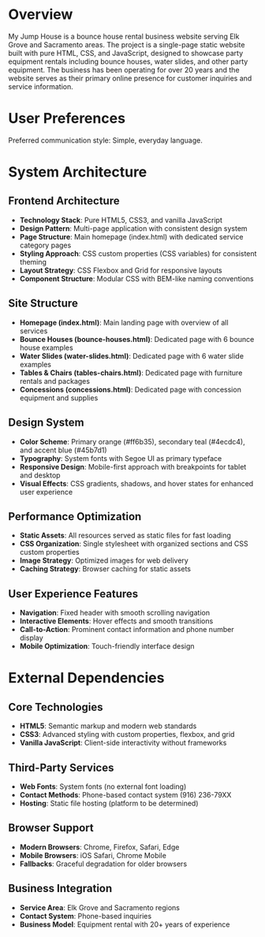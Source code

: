 # Overview

My Jump House is a bounce house rental business website serving Elk Grove and Sacramento areas. The project is a single-page static website built with pure HTML, CSS, and JavaScript, designed to showcase party equipment rentals including bounce houses, water slides, and other party equipment. The business has been operating for over 20 years and the website serves as their primary online presence for customer inquiries and service information.

# User Preferences

Preferred communication style: Simple, everyday language.

# System Architecture

## Frontend Architecture
- **Technology Stack**: Pure HTML5, CSS3, and vanilla JavaScript
- **Design Pattern**: Multi-page application with consistent design system
- **Page Structure**: Main homepage (index.html) with dedicated service category pages
- **Styling Approach**: CSS custom properties (CSS variables) for consistent theming
- **Layout Strategy**: CSS Flexbox and Grid for responsive layouts
- **Component Structure**: Modular CSS with BEM-like naming conventions

## Site Structure
- **Homepage (index.html)**: Main landing page with overview of all services
- **Bounce Houses (bounce-houses.html)**: Dedicated page with 6 bounce house examples
- **Water Slides (water-slides.html)**: Dedicated page with 6 water slide examples  
- **Tables & Chairs (tables-chairs.html)**: Dedicated page with furniture rentals and packages
- **Concessions (concessions.html)**: Dedicated page with concession equipment and supplies

## Design System
- **Color Scheme**: Primary orange (#ff6b35), secondary teal (#4ecdc4), and accent blue (#45b7d1)
- **Typography**: System fonts with Segoe UI as primary typeface
- **Responsive Design**: Mobile-first approach with breakpoints for tablet and desktop
- **Visual Effects**: CSS gradients, shadows, and hover states for enhanced user experience

## Performance Optimization
- **Static Assets**: All resources served as static files for fast loading
- **CSS Organization**: Single stylesheet with organized sections and CSS custom properties
- **Image Strategy**: Optimized images for web delivery
- **Caching Strategy**: Browser caching for static assets

## User Experience Features
- **Navigation**: Fixed header with smooth scrolling navigation
- **Interactive Elements**: Hover effects and smooth transitions
- **Call-to-Action**: Prominent contact information and phone number display
- **Mobile Optimization**: Touch-friendly interface design

# External Dependencies

## Core Technologies
- **HTML5**: Semantic markup and modern web standards
- **CSS3**: Advanced styling with custom properties, flexbox, and grid
- **Vanilla JavaScript**: Client-side interactivity without frameworks

## Third-Party Services
- **Web Fonts**: System fonts (no external font loading)
- **Contact Methods**: Phone-based contact system (916) 236-79XX
- **Hosting**: Static file hosting (platform to be determined)

## Browser Support
- **Modern Browsers**: Chrome, Firefox, Safari, Edge
- **Mobile Browsers**: iOS Safari, Chrome Mobile
- **Fallbacks**: Graceful degradation for older browsers

## Business Integration
- **Service Area**: Elk Grove and Sacramento regions
- **Contact System**: Phone-based inquiries
- **Business Model**: Equipment rental with 20+ years of experience